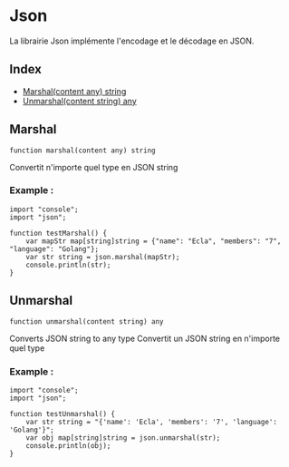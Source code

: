 # Json

La librairie Json implémente l'encodage et le décodage en JSON.

## Index

- [Marshal(content any) string](#marshal)
- [Unmarshal(content string) any](#unmarshal)

## Marshal
```
function marshal(content any) string
```
Convertit n'importe quel type en JSON string

### Example :
```ecla
import "console";
import "json";

function testMarshal() {
    var mapStr map[string]string = {"name": "Ecla", "members": "7", "language": "Golang"};
    var str string = json.marshal(mapStr);
    console.println(str);
}
```

##  Unmarshal
```
function unmarshal(content string) any
```
Converts JSON string to any type
Convertit un JSON string en n'importe quel type

### Example :
```ecla
import "console";
import "json";

function testUnmarshal() {
    var str string = "{'name': 'Ecla', 'members': '7', 'language': 'Golang'}";
    var obj map[string]string = json.unmarshal(str);
    console.println(obj);
}
```
